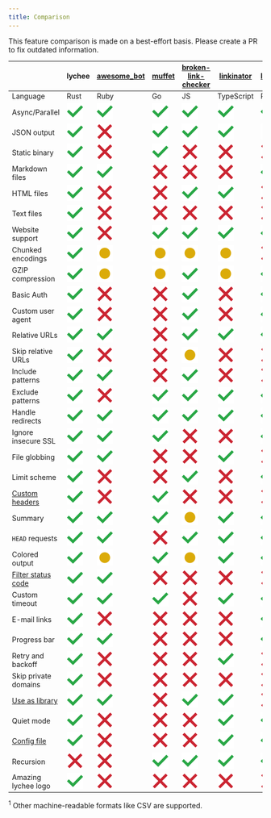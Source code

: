 ```yaml
---
title: Comparison
---
```


This feature comparison is made on a best-effort basis. Please create a PR to
fix outdated information.

|                      | lychee  | [awesome_bot] | [muffet] | [broken-link-checker] | [linkinator] | [linkchecker]        | [markdown-link-check] | [fink] |
| -------------------- | ------- | ------------- | -------- | --------------------- | ------------ | -------------------- | --------------------- | ------ |
| Language             | Rust    | Ruby          | Go       | JS                    | TypeScript   | Python               | JS                    | PHP    |
| Async/Parallel       | ![yes]  | ![yes]        | ![yes]   | ![yes]                | ![yes]       | ![yes]               | ![yes]                | ![yes] |
| JSON output          | ![yes]  | ![no]         | ![yes]   | ![yes]                | ![yes]       | ![maybe]<sup>1</sup> | ![yes]                | ![yes] |
| Static binary        | ![yes]  | ![no]         | ![yes]   | ![no]                 | ![no]        | ️![no]               | ![no]                 | ![no]  |
| Markdown files       | ![yes]  | ![yes]        | ![no]    | ![no]                 | ![no]        | ![yes]               | ![yes]                | ![no]  |
| HTML files           | ![yes]  | ![no]         | ![no]    | ![yes]                | ![yes]       | ![no]                | ![yes]                | ![no]  |
| Text files           | ![yes]  | ![no]         | ![no]    | ![no]                 | ![no]        | ![no]                | ![no]                 | ![no]  |
| Website support      | ![yes]  | ![no]         | ![yes]   | ![yes]                | ![yes]       | ![yes]               | ![no]                 | ![yes] |
| Chunked encodings    | ![yes]  | ![maybe]      | ![maybe] | ![maybe]              | ![maybe]     | ![no]                | ![yes]                | ![yes] |
| GZIP compression     | ![yes]  | ![maybe]      | ![maybe] | ![yes]                | ![maybe]     | ![yes]               | ![maybe]              | ![no]  |
| Basic Auth           | ![yes]  | ![no]         | ![no]    | ![yes]                | ![no]        | ![yes]               | ![no]                 | ![no]  |
| Custom user agent    | ![yes]  | ![no]         | ![no]    | ![yes]                | ![no]        | ![yes]               | ![no]                 | ![no]  |
| Relative URLs        | ![yes]  | ![yes]        | ![no]    | ![yes]                | ![yes]       | ![yes]               | ![yes]                | ![yes] |
| Skip relative URLs   | ![yes]  | ![no]         | ![no]    | ![maybe]              | ![no]        | ![no]                | ![no]                 | ![no]  |
| Include patterns     | ![yes]️ | ![yes]        | ![no]    | ![yes]                | ![no]        | ![no]                | ![no]                 | ![no]  |
| Exclude patterns     | ![yes]  | ![no]         | ![yes]   | ![yes]                | ![yes]       | ![yes]               | ![yes]                | ![yes] |
| Handle redirects     | ![yes]  | ![yes]        | ![yes]   | ![yes]                | ![yes]       | ![yes]               | ![yes]                | ![yes] |
| Ignore insecure SSL  | ![yes]  | ![yes]        | ![yes]   | ![no]                 | ![no]        | ![yes]               | ![no]                 | ![yes] |
| File globbing        | ![yes]  | ![yes]        | ![no]    | ![no]                 | ![yes]       | ![no]                | ![yes]                | ![no]  |
| Limit scheme         | ![yes]  | ![no]         | ![no]    | ![yes]                | ![no]        | ![yes]               | ![no]                 | ![no]  |
| [Custom headers]     | ![yes]  | ![no]         | ![yes]   | ![no]                 | ![no]        | ![no]                | ![yes]                | ![yes] |
| Summary              | ![yes]  | ![yes]        | ![yes]   | ![maybe]              | ![yes]       | ![yes]               | ![no]                 | ![yes] |
| `HEAD` requests      | ![yes]  | ![yes]        | ![no]    | ![yes]                | ![yes]       | ![yes]               | ![no]                 | ![no]  |
| Colored output       | ![yes]  | ![maybe]      | ![yes]   | ![maybe]              | ![yes]       | ![yes]               | ![no]                 | ![yes] |
| [Filter status code] | ![yes]  | ![yes]        | ![no]    | ![no]                 | ![no]        | ![no]                | ![yes]                | ![no]  |
| Custom timeout       | ![yes]  | ![yes]        | ![yes]   | ![no]                 | ![yes]       | ![yes]               | ![no]                 | ![yes] |
| E-mail links         | ![yes]  | ![no]         | ![no]    | ![no]                 | ![no]        | ![yes]               | ![no]                 | ![no]  |
| Progress bar         | ![yes]  | ![yes]        | ![no]    | ![no]                 | ![no]        | ![yes]               | ![yes]                | ![yes] |
| Retry and backoff    | ![yes]  | ![no]         | ![no]    | ![no]                 | ![yes]       | ![no]                | ![yes]                | ![no]  |
| Skip private domains | ![yes]  | ![no]         | ![no]    | ![no]                 | ![no]        | ![no]                | ![no]                 | ![no]  |
| [Use as library]     | ![yes]  | ![yes]        | ![no]    | ![yes]                | ![yes]       | ![no]                | ![yes]                | ![no]  |
| Quiet mode           | ![yes]  | ![no]         | ![no]    | ![no]                 | ![yes]       | ![yes]               | ![yes]                | ![yes] |
| [Config file]        | ![yes]  | ![no]         | ![no]    | ![no]                 | ![yes]       | ![yes]               | ![yes]                | ![no]  |
| Recursion            | ![no]   | ![no]         | ![yes]   | ![yes]                | ![yes]       | ![yes]               | ![yes]                | ![no]  |
| Amazing lychee logo  | ![yes]  | ![no]         | ![no]    | ![no]                 | ![no]        | ![no]                | ![no]                 | ![no]  |

[awesome_bot]: https://github.com/dkhamsing/awesome_bot
[muffet]: https://github.com/raviqqe/muffet
[broken-link-checker]: https://github.com/stevenvachon/broken-link-checker
[linkinator]: https://github.com/JustinBeckwith/linkinator
[linkchecker]: https://github.com/linkchecker/linkchecker
[markdown-link-check]: https://github.com/tcort/markdown-link-check
[fink]: https://github.com/dantleech/fink
[yes]: ./assets/yes.svg
[no]: ./assets/no.svg
[maybe]: ./assets/maybe.svg
[custom headers]: https://github.com/rust-lang/crates.io/issues/788
[filter status code]: https://github.com/tcort/markdown-link-check/issues/94
[skip private domains]: https://github.com/appscodelabs/liche/blob/a5102b0bf90203b467a4f3b4597d22cd83d94f99/url_checker.go
[use as library]: https://github.com/raviqqe/liche/issues/13
[config file]: https://github.com/lycheeverse/lychee/blob/master/lychee.example.toml

<sup>1</sup> Other machine-readable formats like CSV are supported.
